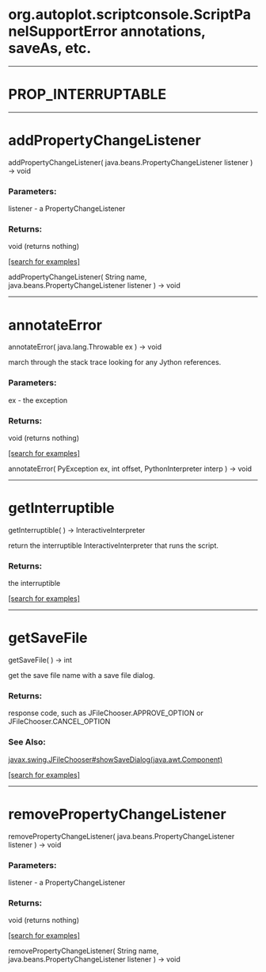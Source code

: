 # org.autoplot.scriptconsole.ScriptPanelSupportError annotations, saveAs, etc.
***
<a name="PROP_INTERRUPTABLE"></a>
# PROP_INTERRUPTABLE



***
<a name="addPropertyChangeListener"></a>
# addPropertyChangeListener
addPropertyChangeListener( java.beans.PropertyChangeListener listener ) &rarr; void



### Parameters:
listener - a PropertyChangeListener

### Returns:
void (returns nothing)


<a href="https://github.com/autoplot/dev/search?q=addPropertyChangeListener&unscoped_q=addPropertyChangeListener">[search for examples]</a>

addPropertyChangeListener( String name, java.beans.PropertyChangeListener listener ) &rarr; void<br>
***
<a name="annotateError"></a>
# annotateError
annotateError( java.lang.Throwable ex ) &rarr; void

march through the stack trace looking for any Jython references.

### Parameters:
ex - the exception

### Returns:
void (returns nothing)


<a href="https://github.com/autoplot/dev/search?q=annotateError&unscoped_q=annotateError">[search for examples]</a>

annotateError( PyException ex, int offset, PythonInterpreter interp ) &rarr; void<br>
***
<a name="getInterruptible"></a>
# getInterruptible
getInterruptible(  ) &rarr; InteractiveInterpreter

return the interruptible InteractiveInterpreter that runs the script.

### Returns:
the interruptible

<a href="https://github.com/autoplot/dev/search?q=getInterruptible&unscoped_q=getInterruptible">[search for examples]</a>

***
<a name="getSaveFile"></a>
# getSaveFile
getSaveFile(  ) &rarr; int

get the save file name with a save file dialog.

### Returns:
response code, such as JFileChooser.APPROVE_OPTION or JFileChooser.CANCEL_OPTION
### See Also:
<a href='https://git.uiowa.edu/jbf/autoplot/-/blob/master/doc/javax/swing/JFileChooser.md#showSaveDialog'>javax.swing.JFileChooser#showSaveDialog(java.awt.Component)</a> <br>

<a href="https://github.com/autoplot/dev/search?q=getSaveFile&unscoped_q=getSaveFile">[search for examples]</a>

***
<a name="removePropertyChangeListener"></a>
# removePropertyChangeListener
removePropertyChangeListener( java.beans.PropertyChangeListener listener ) &rarr; void



### Parameters:
listener - a PropertyChangeListener

### Returns:
void (returns nothing)


<a href="https://github.com/autoplot/dev/search?q=removePropertyChangeListener&unscoped_q=removePropertyChangeListener">[search for examples]</a>

removePropertyChangeListener( String name, java.beans.PropertyChangeListener listener ) &rarr; void<br>
